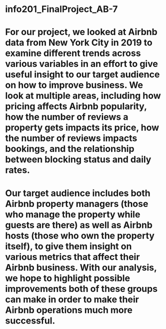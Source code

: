 # info201_FinalProject_AB-7

# For our project, we looked at Airbnb data from New York City in 2019 to examine different trends across various variables in an effort to give useful insight to our target audience on how to improve business. We look at multiple areas, including how pricing affects Airbnb popularity, how the number of reviews a property gets impacts its price, how the number of reviews impacts bookings, and the relationship between blocking status and daily rates.

# Our target audience includes both Airbnb property managers (those who manage the property while guests are there) as well as Airbnb hosts (those who own the property itself), to give them insight on various metrics that affect their Airbnb business. With our analysis, we hope to highlight possible improvements both of these groups can make in order to make their Airbnb operations much more successful.
